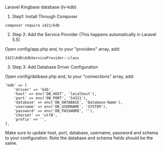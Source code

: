 Laravel Kingbase database (lv-kdb)

1. Step1: Install Through Composer
```
composer require i421/kdb
```

2. Step 2: Add the Service Provider (This happens automatically in Laravel 5.5)

Open config/app.php and, to your "providers" array, add:

```
I421\Kdb\KdbServiceProvider::class
```

3. Step 3: Add Database Driver Configuration

Open config/datbase.php and, to your "connections" array, add:

```
'kdb' => [
    'driver' => 'kdb',
    'host' => env('DB_HOST', 'localhost'),
    'port' => env('DB_PORT', '54321'),
    'database' => env('DB_DATABASE', 'Database-Name'),
    'username' => env('DB_USERNAME', 'SYSTEM'),
    'password' => env('DB_PASSWORD', ''),
    'charset' => 'utf8',
    'prefix' => '',
],
```

Make sure to update host, port, database, username, password and schema to your configuration. Note the database and schema fields should be the same.
